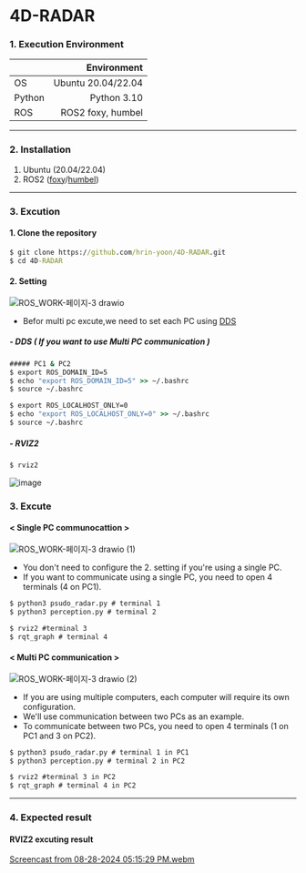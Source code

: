 # 4D-RADAR 

### 1. Execution Environment

|    |Environment   |
|----|-------:|
|OS|Ubuntu 20.04/22.04|
|Python|Python 3.10|
|ROS|ROS2 foxy, humbel|

------------------
### 2. Installation

1. Ubuntu (20.04/22.04)
2. ROS2 ([foxy](https://docs.ros.org/en/foxy/Installation.html)/[humbel](https://docs.ros.org/en/humble/index.html))

------------------
### 3. Excution

#### 1. Clone the repository
```cmd
$ git clone https://github.com/hrin-yoon/4D-RADAR.git
$ cd 4D-RADAR
```

#### 2. Setting
![ROS_WORK-페이지-3 drawio](https://github.com/user-attachments/assets/34242393-fef3-4942-9b05-470116246363)
- Befor multi pc excute,we need to set each PC using [DDS](https://ko.wikipedia.org/wiki/%EB%8D%B0%EC%9D%B4%ED%84%B0_%EB%B6%84%EC%82%B0_%EC%84%9C%EB%B9%84%EC%8A%A4)

##### -  DDS ( If you want to use Multi PC communication )
```cmd
##### PC1 & PC2 
$ export ROS_DOMAIN_ID=5
$ echo "export ROS_DOMAIN_ID=5" >> ~/.bashrc 
$ source ~/.bashrc

$ export ROS_LOCALHOST_ONLY=0
$ echo "export ROS_LOCALHOST_ONLY=0" >> ~/.bashrc 
$ source ~/.bashrc
```
##### -  RVIZ2
```cmd
$ rviz2
```
![image](https://github.com/user-attachments/assets/c146e471-18e2-42e5-b0ca-16483f0e195c)

### 3. Excute 
#### < Single PC communocattion >
![ROS_WORK-페이지-3 drawio (1)](https://github.com/user-attachments/assets/3f5c8a70-8e20-4a1a-ab6c-f7bb8b62d6cb)
-  You don't need to configure the 2. setting if you're using a single PC.
-  If you want to communicate using a single PC, you need to open 4 terminals (4 on PC1).

```cmd
$ python3 psudo_radar.py # terminal 1
$ python3 perception.py # terminal 2

$ rviz2 #terminal 3
$ rqt_graph # terminal 4
```
#### < Multi PC communication >
![ROS_WORK-페이지-3 drawio (2)](https://github.com/user-attachments/assets/5bd20ddc-1462-4bb9-96b6-b0193032868d)
- If you are using multiple computers, each computer will require its own configuration.
- We'll use communication between two PCs as an example.
- To communicate between two PCs, you need to open 4 terminals (1 on PC1 and 3 on PC2).
  
```cmd
$ python3 psudo_radar.py # terminal 1 in PC1
$ python3 perception.py # terminal 2 in PC2

$ rviz2 #terminal 3 in PC2
$ rqt_graph # terminal 4 in PC2
```
------------------
### 4. Expected result

#### RVIZ2 excuting result
[Screencast from 08-28-2024 05:15:29 PM.webm](https://github.com/user-attachments/assets/9b76decd-96f8-4641-a394-12305c022ce0)
